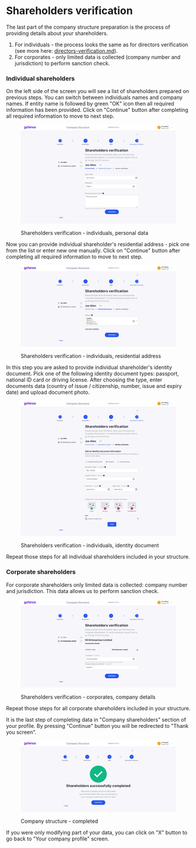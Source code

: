 # Shareholders verification

The last part of the company structure preparation is the process of providing details about your shareholders.

1. For individuals - the process looks the same as for directors verification (see more here: [directors-verification.md](../add-edit-directors/directors-verification.md "mention")).
2. For corporates - only limited data is collected (company number and jurisdiction) to perform sanction check.

### Individual shareholders

On the left side of the screen you will see a list of shareholders prepared on previous steps. You can switch between individuals names and company names. If entity name is followed by green "OK" icon then all required information has been provided. Click on "Continue" button after completing all required information to move to next step.

<figure><img src="../../../.gitbook/assets/cs_verif_individual.png" alt=""><figcaption><p>Shareholders verification - individuals, personal data</p></figcaption></figure>

Now you can provide individual shareholder's residential address - pick one from the list or enter new one manually. Click on "Continue" button after completing all required information to move to next step.

<figure><img src="../../../.gitbook/assets/cs_verif_individual_2.png" alt=""><figcaption><p>Shareholders verification - individuals, residential address</p></figcaption></figure>

In this step you are asked to provide individual shareholder's identity document. Pick one of the following identity document types: passport, national ID card or driving license. After choosing the type, enter documents data (country of issue / citizenship, number, issue and expiry date) and upload document photo.

<figure><img src="../../../.gitbook/assets/cs_verif_individual_3.png" alt=""><figcaption><p>Shareholders verification - individuals, identity document</p></figcaption></figure>

Repeat those steps for all individual shareholders included in your structure.

### Corporate shareholders

For corporate shareholders only limited data is collected: company number and jurisdiction. This data allows us to perform sanction check.

<figure><img src="../../../.gitbook/assets/cs_verif.png" alt=""><figcaption><p>Shareholders verification - corporates, company details</p></figcaption></figure>

Repeat those steps for all corporate shareholders included in your structure.

It is the last step of completing data in "Company shareholders" section of your profile. By pressing "Continue" button you will be redirected to "Thank you screen".

<figure><img src="../../../.gitbook/assets/cs_completed.png" alt=""><figcaption><p>Company structure - completed</p></figcaption></figure>

If you were only modifying part of your data, you can click on "X" button to go back to "Your company profile" screen.
